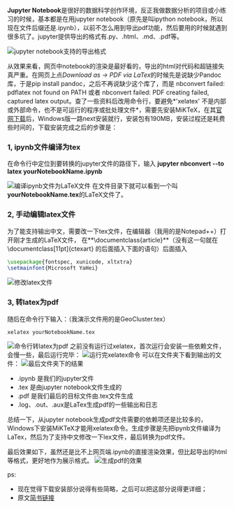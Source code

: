 **Jupyter Notebook**是很好的数据科学创作环境，反正我做数据分析的项目或小练习的时候，基本都是在用jupyter notebook（原先是叫ipython notebook，所以现在文件后缀还是.ipynb），以前不怎么用到导出pdf功能，然后要用的时候就遇到很多坑了。jupyter提供导出的格式有.py、.html、.md、.pdf等。

![jupyter notebook支持的导出格式](https://upload-images.jianshu.io/upload_images/2473543-b37f85b5584364b9.png?imageMogr2/auto-orient/strip%7CimageView2/2/w/1240)

从效果来看，网页中notebook的渲染是最好看的，导出的html对代码和超链接失真严重。在网页上点*Download as -> PDF via LaTex*的时候先是说缺少Pandoc库，于是pip install pandoc，之后不再说缺少这个库了，而是
 nbconvert failed: pdflatex not found on PATH 或者 nbconvert failed: PDF creating failed, captured latex output。查了一些资料后改用命令行，要避免*'xelatex' 不是内部或外部命令，也不是可运行的程序或批处理文件*，需要先安装MiKTeX，在其[官网下载](https://miktex.org/download)后，Windows版一路next安装就行，安装包有190MB，安装过程还是耗费些时间的，下载安装完成之后的步骤是：

### 1, ipynb文件编译为tex 
在命令行中定位到要转换的jupyter文件的路径下，输入
 **jupyter nbconvert --to latex yourNotebookName.ipynb**

![编译ipynb文件为LaTeX文件](https://upload-images.jianshu.io/upload_images/2473543-3066970796a6043b.png?imageMogr2/auto-orient/strip%7CimageView2/2/w/1240)
在文件目录下就可以看到一个叫**yourNotebookName.tex**的LaTeX文件了。
### 2, 手动编辑latex文件
为了能支持输出中文，需要改一下tex文件，在编辑器（我用的是Notepad++）打开刚才生成的LaTeX文件，
在**\documentclass{article}**（没有这一句就在\documentclass[11pt]{ctexart} 的后面插入下面的语句）后面插入
```latex
\usepackage{fontspec, xunicode, xltxtra}
\setmainfont{Microsoft YaHei}
```
![修改latex文件](https://upload-images.jianshu.io/upload_images/2473543-898fdf8271689505.png?imageMogr2/auto-orient/strip%7CimageView2/2/w/1240)

### 3, 转latex为pdf
随后在命令行下输入：（我演示文件用的是GeoCluster.tex）
```
xelatex yourNotebookName.tex
```
![命令行转latex为pdf](https://upload-images.jianshu.io/upload_images/2473543-6624da52f9d4d9d1.png?imageMogr2/auto-orient/strip%7CimageView2/2/w/1240)
之前没有运行过xelatex，首次运行会安装一些依赖文件，会慢一些，最后运行完毕：
![运行完xelatex命令](https://upload-images.jianshu.io/upload_images/2473543-192ac8f3fe434b96.png?imageMogr2/auto-orient/strip%7CimageView2/2/w/1240)
可以在文件夹下看到输出的文件：
![最后文件夹下的结果](https://upload-images.jianshu.io/upload_images/2473543-c7f89da3bad6866f.png?imageMogr2/auto-orient/strip%7CimageView2/2/w/1240)
- .ipynb 是我们的jupyter文件
- .tex 是由jupyter notebook文件生成的
- .pdf 是我们最后的目标文件由.tex文件生成
- .log、.out、.aux是LaTex生成pdf的一些输出和日志

总结一下，从jupyter notebook生成pdf文件需要的依赖项还是比较多的，Windows下安装MiKTeX才能用xelatex命令。生成步骤是先把ipynb文件编译为LaTex，然后为了支持中文修改一下lex文件，最后转换为pdf文件。 

最后效果如下，虽然还是比不上网页端.ipynb的直接渲染效果，但比起导出的html等格式，更好地作为展示格式。
![生成pdf的效果](https://upload-images.jianshu.io/upload_images/2473543-036c476dcddbbca0.png?imageMogr2/auto-orient/strip%7CimageView2/2/w/1240)

ps:
- 现在觉得下载安装部分说得有些简略，之后可以把这部分说得更详细；
- 原文[简书链接](https://www.jianshu.com/p/6b84a9631f8a)
